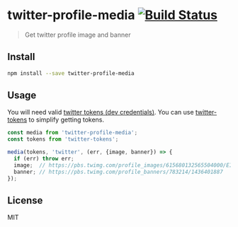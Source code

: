 # twitter-profile-media [![Build Status][travis-image]][travis-url]

  > Get twitter profile image and banner

## Install

```sh
npm install --save twitter-profile-media
```

## Usage

You will need valid [twitter tokens (dev credentials)][twitter-apps].
You can use [twitter-tokens][twitter-tokens] to simplify getting tokens.

```js
const media from 'twitter-profile-media';
const tokens from 'twitter-tokens';

media(tokens, 'twitter', (err, {image, banner}) => {
  if (err) throw err;
  image;  // https://pbs.twimg.com/profile_images/615680132565504000/EIpgSD2K.png
  banner; // https://pbs.twimg.com/profile_banners/783214/1436401887
});
```

## License

  MIT

[travis-url]: https://travis-ci.org/andrepolischuk/twitter-profile-media
[travis-image]: https://travis-ci.org/andrepolischuk/twitter-profile-media.svg?branch=master

[twitter-apps]: https://apps.twitter.com
[twitter-tokens]: https://www.npmjs.com/package/twitter-tokens
